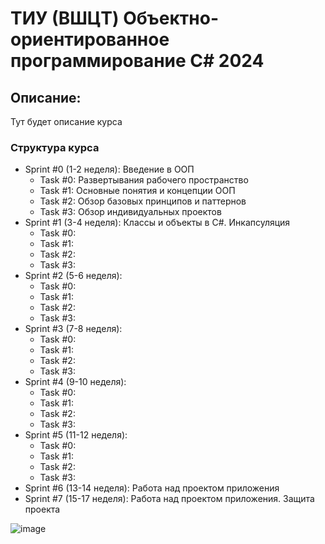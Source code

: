 # ТИУ (ВШЦT) Объектно-ориентированное программирование C# 2024
## Описание:
Тут будет описание курса

### Структура курса
* Sprint #0 (1-2 неделя): Введение в ООП
  * Task #0: Развертывания рабочего пространство
  * Task #1: Основные понятия и концепции ООП
  * Task #2: Обзор базовых принципов и паттернов
  * Task #3: Обзор индивидуальных проектов
* Sprint #1 (3-4 неделя): Классы и объекты в C#. Инкапсуляция
  * Task #0: 
  * Task #1: 
  * Task #2: 
  * Task #3: 
* Sprint #2 (5-6 неделя):
  * Task #0: 
  * Task #1: 
  * Task #2: 
  * Task #3: 
* Sprint #3 (7-8 неделя):
  * Task #0: 
  * Task #1: 
  * Task #2: 
  * Task #3: 
* Sprint #4 (9-10 неделя):
  * Task #0: 
  * Task #1: 
  * Task #2: 
  * Task #3: 
* Sprint #5 (11-12 неделя):
  * Task #0: 
  * Task #1: 
  * Task #2: 
  * Task #3: 
* Sprint #6 (13-14 неделя): Работа над проектом приложения
* Sprint #7 (15-17 неделя): Работа над проектом приложения. Защита проекта

![image](https://github.com/user-attachments/assets/4017c002-8ca3-4191-90d7-2eadad6e6e21)



